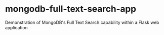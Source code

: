 # mongodb-full-text-search-app
Demonstration of MongoDB's Full Text Search capability within a Flask web application
